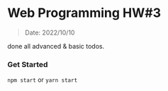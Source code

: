 # Web Programming HW#3
> Date: 2022/10/10 

done all advanced & basic todos.
### Get Started
```npm start``` or ```yarn start```